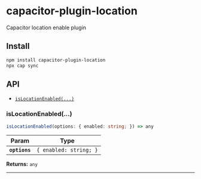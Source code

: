 # capacitor-plugin-location

Capacitor location enable plugin

## Install

```bash
npm install capacitor-plugin-location
npx cap sync
```

## API

<docgen-index>

* [`isLocationEnabled(...)`](#islocationenabled)

</docgen-index>

<docgen-api>
<!--Update the source file JSDoc comments and rerun docgen to update the docs below-->

### isLocationEnabled(...)

```typescript
isLocationEnabled(options: { enabled: string; }) => any
```

| Param         | Type                              |
| ------------- | --------------------------------- |
| **`options`** | <code>{ enabled: string; }</code> |

**Returns:** <code>any</code>

--------------------

</docgen-api>

